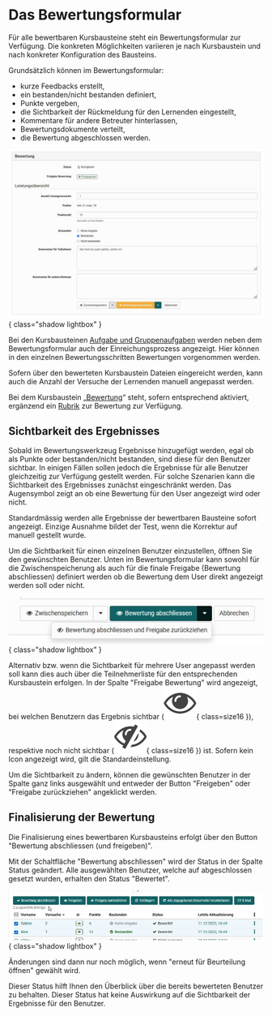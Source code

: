 # Das Bewertungsformular

Für alle bewertbaren Kursbausteine steht ein Bewertungsformular zur Verfügung. Die konkreten Möglichkeiten variieren je nach Kursbaustein und nach konkreter Konfiguration des Bausteins.

Grundsätzlich können im Bewertungsformular:

* kurze Feedbacks erstellt,
* ein bestanden/nicht bestanden definiert,
* Punkte vergeben,
* die Sichtbarkeit der Rückmeldung für den Lernenden eingestellt,
* Kommentare für andere Betreuter hinterlassen,
* Bewertungsdokumente verteilt,
* die Bewertung abgeschlossen werden.

![Bewertungsformular](assets/Bewertungsformular_172.jpg){ class="shadow lightbox" }

Bei den Kursbausteinen [Aufgabe und Gruppenaufgaben](Assessing_tasks_and_group_tasks.de.md) werden neben dem Bewertungsformular auch der Einreichungsprozess angezeigt. Hier können in den einzelnen Bewertungsschritten Bewertungen vorgenommen werden.

Sofern über den bewerteten Kursbaustein Dateien eingereicht werden, kann auch die Anzahl der Versuche der Lernenden manuell angepasst werden.

Bei dem Kursbaustein „[Bewertung](../learningresources/Course_Element_Assessment.de.md)“ steht, sofern entsprechend aktiviert, ergänzend ein [Rubrik](../learningresources/Rubric.de.md) zur Bewertung zur Verfügung.

## Sichtbarkeit des Ergebnisses

Sobald im Bewertungswerkzeug Ergebnisse hinzugefügt werden, egal ob als Punkte oder bestanden/nicht bestanden, sind diese für den Benutzer sichtbar. In einigen Fällen sollen jedoch die Ergebnisse für alle Benutzer gleichzeitig zur Verfügung gestellt werden. Für solche Szenarien kann die Sichtbarkeit des Ergebnisses zunächst  eingeschränkt werden. Das Augensymbol zeigt an ob eine Bewertung für den User angezeigt wird oder nicht. 

Standardmässig werden alle Ergebnisse der bewertbaren Bausteine sofort angezeigt. Einzige Ausnahme bildet der Test, wenn die Korrektur auf manuell gestellt wurde.

Um die Sichtbarkeit für einen einzelnen Benutzer einzustellen, öffnen Sie den gewünschten Benutzer. Unten im Bewertungsformular kann sowohl für die Zwischenspeicherung als auch für die finale Freigabe (Bewertung abschliessen) definiert werden ob die Bewertung dem User direkt angezeigt werden soll oder nicht. 

![Freigabe](assets/Freigabe_Auge.jpg){ class="shadow lightbox" }

Alternativ bzw. wenn die Sichtbarkeit für mehrere User angepasst werden soll kann dies auch  über die Teilnehmerliste für den entsprechenden Kursbaustein erfolgen. 
In der Spalte "Freigabe Bewertung" wird angezeigt, bei welchen Benutzern das Ergebnis sichtbar (![Auge](assets/sichtbar_434343_64.png){ class=size16 }), respektive noch nicht sichtbar (![Durchgestrichenes Auge](assets/nicht_sichtbar_434343_64.png){ class=size16 }) ist. Sofern kein Icon angezeigt wird, gilt die Standardeinstellung. 

Um die Sichtbarkeit zu ändern, können die gewünschten Benutzer in der Spalte ganz links ausgewählt und entweder der Button "Freigeben" oder "Freigabe zurückziehen" angeklickt werden. 


## Finalisierung der Bewertung

Die Finalisierung eines bewertbaren Kursbausteins erfolgt über den Button "Bewertung abschliessen (und freigeben)". 

Mit der Schaltfläche "Bewertung abschliessen" wird der Status in der Spalte Status geändert. Alle ausgewählten Benutzer, welche auf abgeschlossen gesetzt wurden, erhalten den Status "Bewertet". 

![Bewertung abschliessen](assets/Bewertung_abschliessen1.jpg){ class="shadow lightbox" }

Änderungen sind dann nur noch möglich, wenn "erneut für Beurteilung öffnen" gewählt wird. 

Dieser Status hilft Ihnen den Überblick über die bereits bewerteten Benutzer zu behalten. Dieser Status hat keine Auswirkung auf die Sichtbarkeit der Ergebnisse für den Benutzer.

